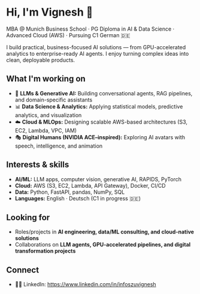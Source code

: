 # Hi, I'm Vignesh 👋

MBA @ Munich Business School · PG Diploma in AI & Data Science · Advanced Cloud (AWS) · Pursuing C1 German 🇩🇪

I build practical, business-focused AI solutions — from GPU-accelerated analytics to enterprise-ready AI agents. I enjoy turning complex ideas into clean, deployable products.

## What I'm working on
- 🤖 **LLMs & Generative AI:** Building conversational agents, RAG pipelines, and domain-specific assistants  
- 📊 **Data Science & Analytics:** Applying statistical models, predictive analytics, and visualization  
- ☁️ **Cloud & MLOps:** Designing scalable AWS-based architectures (S3, EC2, Lambda, VPC, IAM)  
- 🎭 **Digital Humans (NVIDIA ACE–inspired):** Exploring AI avatars with speech, intelligence, and animation  

## Interests & skills
- **AI/ML:** LLM apps, computer vision, generative AI, RAPIDS, PyTorch  
- **Cloud:** AWS (S3, EC2, Lambda, API Gateway), Docker, CI/CD  
- **Data:** Python, FastAPI, pandas, NumPy, SQL  
- **Languages:** English · Deutsch (C1 in progress 🇩🇪)  

## Looking for
- Roles/projects in **AI engineering, data/ML consulting, and cloud-native solutions**  
- Collaborations on **LLM agents, GPU-accelerated pipelines, and digital transformation projects**

## Connect
- 🧑‍💻 LinkedIn: https://www.linkedin.com/in/infoszuvignesh 

